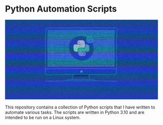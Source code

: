 # Python Automation Scripts

<img src="gitsrc/readmebanner.jpg">

This repository contains a collection of Python scripts that I have written to automate various tasks. The scripts are written in Python 3.10 and are intended to be run on a Linux system.

